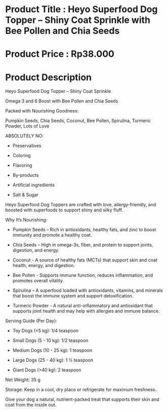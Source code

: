 # Product Title : Heyo Superfood Dog Topper – Shiny Coat Sprinkle with Bee Pollen and Chia Seeds

# Product Price : Rp38.000

# Product Description

Heyo Superfood Dog Topper – Shiny Coat Sprinkle

Omega 3 and 6 Boost with Bee Pollen and Chia Seeds

Packed with Nourishing Goodness:

Pumpkin Seeds, Chia Seeds, Coconut, Bee Pollen, Spirulina, Turmeric Powder, Lots of Love

ABSOLUTELY NO:

- Preservatives

- Coloring

- Flavoring

- By-products

- Artificial ingredients

- Salt & Sugar

Heyo Superfood Dog Toppers are crafted with love, allergy-friendly, and boosted with superfoods to support shiny and silky fluff.

Why It’s Nourishing:

- Pumpkin Seeds – Rich in antioxidants, healthy fats, and zinc to boost immunity and promote a healthy coat.

- Chia Seeds – High in omega-3s, fiber, and protein to support joints, digestion, and energy.

- Coconut - A source of healthy fats (MCTs) that support skin and coat health, energy, and digestion.

- Bee Pollen - Supports immune function, reduces inflammation, and promotes overall vitality.

- Spirulina – A superfood loaded with antioxidants, vitamins, and minerals that boost the immune system and support detoxification.

- Turmeric Powder - A natural anti-inflammatory and antioxidant that supports joint health and may help with allergies and immune balance.

Serving Guide (Per Day):

- Toy Dogs (<5 kg): 1/4 teaspoon

- Small Dogs (5 - 10 kg): 1/2 teaspoon

- Medium Dogs (10 - 25 kg): 1 teaspoon

- Large Dogs (25 - 40 kg): 1 ½ teaspoon

- Giant Dogs (>40 kg): 2 teaspoon

Net Weight: 35 g

Storage: Keep in a cool, dry place or refrigerate for maximum freshness.

Give your dog a natural, nutrient-packed treat that supports their skin and coat from the inside out.
